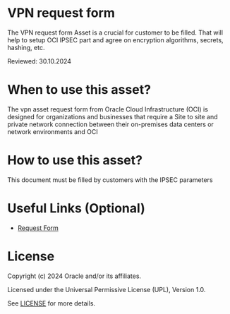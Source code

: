 # VPN request form
 
The VPN request form Asset is a crucial for customer to be filled. That will help to setup OCI IPSEC part and agree on encryption algorithms, secrets, hashing, etc.

Reviewed: 30.10.2024

# When to use this asset?

The vpn asset request form from Oracle Cloud Infrastructure (OCI) is designed for organizations and businesses that require a Site to site and private network connection between their on-premises data centers or network environments and OCI
 
# How to use this asset?
 
This document must be filled by customers with the IPSEC parameters
 
# Useful Links (Optional)

- [Request Form](files/template%20OCI%20Site-to-Site%20VPN%20Request%20Form_v1.1.xlsx)

# License

Copyright (c) 2024 Oracle and/or its affiliates.

Licensed under the Universal Permissive License (UPL), Version 1.0.

See [LICENSE](https://github.com/oracle-devrel/technology-engineering/blob/main/LICENSE) for more details.